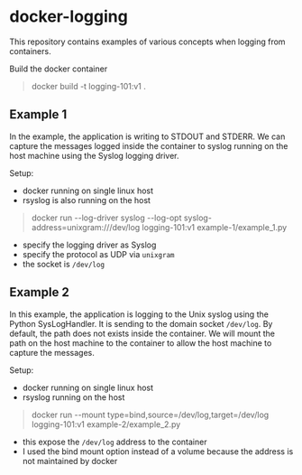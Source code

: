 # docker-logging

This repository contains examples of various concepts when logging from containers.

Build the docker container
> docker build -t logging-101:v1 .

## Example 1 ##

In the example, the application is writing to STDOUT and STDERR.
We can capture the messages logged inside the container to syslog running on the host machine using the Syslog logging driver. 

Setup:
- docker running on single linux host
- rsyslog is also running on the host

> docker run --log-driver syslog --log-opt syslog-address=unixgram:///dev/log logging-101:v1 example-1/example_1.py

- specify the logging driver as Syslog
- specify the protocol as UDP via `unixgram`
- the socket is `/dev/log`


## Example 2 ##

In this example, the application is logging to the Unix syslog using the Python SysLogHandler.
It is sending to the domain socket `/dev/log`. By default, the path does not exists inside the container. We will mount the path on the host machine to the container to allow the host machine to capture the messages.

Setup:
- docker running on single linux host
- rsyslog running on the host

> docker run --mount type=bind,source=/dev/log,target=/dev/log logging-101:v1 example-2/example_2.py

- this expose the `/dev/log` address to the container
- I used the bind mount option instead of a volume because the address is not maintained by docker
